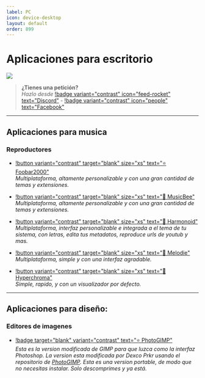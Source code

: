 ```yaml
---
label: PC
icon: device-desktop
layout: default
order: 899
---
```


# Aplicaciones para escritorio

![](https://i.postimg.cc/nhtTt1RP/Header-PC.png)


> **¿Tienes una petición?**       
> *Hazlo desde* [!badge variant="contrast" icon="feed-rocket" text="Discord"](https://discord.gg/hVKeY3uEru) - [!badge variant="contrast" icon="people" text="Facebook"](https://www.facebook.com/dex.noir.room)

---

## Aplicaciones para musica

### Reproductores

- [!button variant="contrast" target="blank" size="xs" text="⭐  Foobar2000"](https://www.foobar2000.org/)  
*Multiplataforma, altamente personalizable y con una gran cantidad de temas y extensiones.* 

- [!button variant="contrast" target="blank" size="xs" text="🔷  MusicBee"](https://www.getmusicbee.com/)   
*Multiplataforma, altamente personalizable y con una gran cantidad de temas y extensiones.* 

- [!button variant="contrast" target="blank" size="xs" text="🔷  Harmonoid"](https://harmonoid.com/)   
*Multiplataforma, interfaz personalizable e integrada a el tema de tu sistema, con letras, edita tus metadatos, reproduce urls de youtub y mas.* 

- [!button variant="contrast" target="blank" size="xs" text="🔷  Melodie"](https://feugy.github.io/melodie)   
*Multiplataforma, simple y con una interfaz agradable.* 

- [!button variant="contrast" target="blank" size="xs" text="🔷  Hyperchroma"](https://hyperchroma.app/)   
*Simple, rapido, y con un visualizador por defecto.* 

---

## Aplicaciones para diseño:

### Editores de imagenes

- [!badge target="blank" variant="contrast" text="⭐  PhotoGIMP"](https://drive.google.com/file/d/1I1hk13D08wFQv6kIeiRb0vJCLgMzkmHd/view?usp=sharing)      
*Esta es la version modificada de GIMP para que luzca como la interfaz Photoshop. La version esta modificada por Dexco Prkr usando el repositorio de [PhotoGIMP](https://github.com/Diolinux/PhotoGIMP). Esta es una version portable, de modo que no necesitas instalar. Solo descomprimes y ya está.*     

